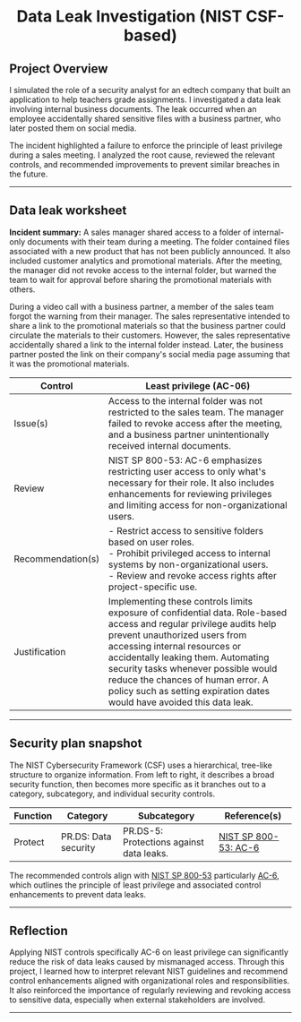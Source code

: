 # <p align="center"> Data Leak Investigation (NIST CSF-based) </p>

## Project Overview

I simulated the role of a security analyst for an edtech company that built an application to help teachers grade assignments. I investigated a data leak involving internal business documents. The leak occurred when an employee accidentally shared sensitive files with a business partner, who later posted them on social media.

The incident highlighted a failure to enforce the principle of least privilege during a sales meeting. I analyzed the root cause, reviewed the relevant controls, and recommended improvements to prevent similar breaches in the future.

---

## Data leak worksheet

**Incident summary:** A sales manager shared access to a folder of internal-only documents with their team during a meeting. The folder contained files associated with a new product that has not been publicly announced. It also included customer analytics and promotional materials. After the meeting, the manager did not revoke access to the internal folder, but warned the team to wait for approval before sharing the promotional materials with others.

During a video call with a business partner, a member of the sales team forgot the warning from their
manager. The sales representative intended to share a link to the promotional materials so that the
business partner could circulate the materials to their customers. However, the sales representative
accidentally shared a link to the internal folder instead. Later, the business partner posted the link on
their company's social media page assuming that it was the promotional materials.

| Control | Least privilege (AC-06) |
|---------|-----------------|
| Issue(s) | Access to the internal folder was not restricted to the sales team. The manager failed to revoke access after the meeting, and a business partner unintentionally received internal documents. |
| Review | NIST SP 800-53: AC-6 emphasizes restricting user access to only what's necessary for their role. It also includes enhancements for reviewing privileges and limiting access for non-organizational users. |
| Recommendation(s) | - Restrict access to sensitive folders based on user roles. <br> - Prohibit privileged access to internal systems by non-organizational users. <br> - Review and revoke access rights after project-specific use. |
| Justification | Implementing these controls limits exposure of confidential data. Role-based access and regular privilege audits help prevent unauthorized users from accessing internal resources or accidentally leaking them. Automating security tasks whenever possible would reduce the chances of human error. A policy such as setting expiration dates would have avoided this data leak. |

---

## Security plan snapshot
The NIST Cybersecurity Framework (CSF) uses a hierarchical, tree-like structure to organize information. From left to right, it describes a broad security function, then becomes more specific as it branches out to a category, subcategory, and individual security controls.

| Function | Category | Subcategory | Reference(s) |
|----------|----------|--------------|----------|
| Protect | PR.DS: Data security | PR.DS-5: Protections against data leaks. | [NIST SP 800-53: AC-6](https://nvlpubs.nist.gov/nistpubs/SpecialPublications/NIST.SP.800-53r5.pdf#page=63) |

The recommended controls align with [NIST SP 800-53](https://nvlpubs.nist.gov/nistpubs/SpecialPublications/NIST.SP.800-53r5.pdf) particularly [AC-6](https://nvlpubs.nist.gov/nistpubs/SpecialPublications/NIST.SP.800-53r5.pdf#page=63), which outlines the principle of least privilege and associated control enhancements to prevent data leaks.

---

## Reflection

Applying NIST controls specifically AC-6 on least privilege can significantly reduce the risk of data leaks caused by mismanaged access. Through this project, I learned how to interpret relevant NIST guidelines and recommend control enhancements aligned with organizational roles and responsibilities. It also reinforced the importance of regularly reviewing and revoking access to sensitive data, especially when external stakeholders are involved.

---